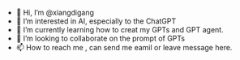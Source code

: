 - 👋 Hi, I’m @xiangdigang
- 👀 I’m interested in AI, especially to the ChatGPT
- 🌱 I’m currently learning how to creat my GPTs and GPT agent. 
- 💞️ I’m looking to collaborate on the prompt of GPTs 
- 📫 How to reach me , can send me eamil or leave message here. 

<!---
xiangdigang/xiangdigang is a ✨ special ✨ repository because its `README.md` (this file) appears on your GitHub profile.
You can click the Preview link to take a look at your changes.
--->
